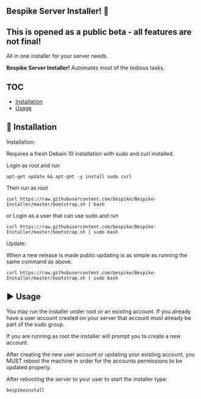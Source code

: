 ## Bespike Server Installer! 🚀

## This is opened as a public beta - all features are not final!

All in one installer for your server needs.

**Bespike Server Installer!** Automates most of the tedious tasks.

## TOC

- [Installation](#-installation)
- [Usage](#-usage)

## 💾 Installation

Installation:

Requires a fresh Debain 10 installation with sudo and curl installed.

Login as root and run
```
apt-get update && apt-get -y install sudo curl
```
Then run as root
```
curl https://raw.githubusercontent.com/bespike/Bespike-Installer/master/bootstrap.sh | bash
```

or Login as a user that can use sudo and run
```
curl https://raw.githubusercontent.com/bespike/Bespike-Installer/master/bootstrap.sh | sudo bash
```

Update:

When a new release is made public updating is as simple as running the same command as above.

```
curl https://raw.githubusercontent.com/bespike/Bespike-Installer/master/bootstrap.sh | sudo bash
```


## ▶️ Usage

You may run the installer under root or an existing account. If you already have a user account created on your server that account must already be part of the sudo group.

If you are running as root the installer will prompt you to create a new account.

After creating the new user account or updating your existing account, you MUST reboot the machine in order for the accounts permissions to be updated properly.

After rebooting the server to your user to start the installer type:
```
bespikeinstall
```